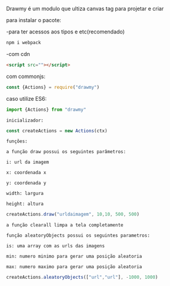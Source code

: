 
Drawmy é um modulo que ultiza canvas tag para projetar e criar

para instalar o pacote:

-para ter acessos aos tipos e etc(recomendado)
```bash
npm i webpack
```
-com cdn
```html
<script src=""></script>
```
com commonjs:
```js
const {Actions} = require("drawmy")
```
caso utilize ES6:
```ts
import {Actions} from "drawmy"
```
``inicializador:``

```js
const createActions = new Actions(ctx)
```

``funções:``

``a função draw possui os seguintes parâmetros:``

``i: url da imagem``

``x: coordenada x``

``y: coordenada y``

``width: largura``

``height: altura``

```js
createActions.draw("urldaimagem", 10,10, 500, 500)
```

``a função clearall limpa a tela completamente``

``função aleatoryObjects possui os seguintes parametros:``

``is: uma array com as urls das imagens``

``min: numero minimo para gerar uma posição aleatoria``

``max: numero maximo para gerar uma posição aleatoria``

```js
createActions.aleatoryObjects(["url","url"], -1000, 1000)
```